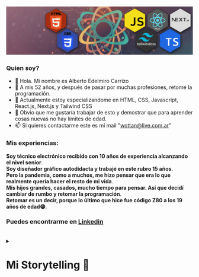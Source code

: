 ![mi imagen](/Linkedin2025.jpg)

### Quien soy?

- 👋 Hola. Mi nombre es Alberto Edelmiro Carrizo
- 👀 A mis 52 años, y después de pasar por muchas profesiones, retomé la programación.
- 🌱 Actualmente estoy especializandome en HTML, CSS, Javascript, React.js, Next.js y Tailwind CSS
- 💞️ Obvio que me gustaría trabajar de esto y demostrar que para aprender cosas nuevas no hay límites de edad.
- 📫 Si quieres contactarme este es mi mail "wottan@live.com.ar"

### Mis experiencias:

**Soy técnico electrónico recibido con 10 años de experiencia alcanzando el nivel senior**.  
**Soy diseñador gráfico autodidacta y trabajé en este rubro 15 años**.  
**Pero la pandemia, como a muchos, me hizo pensar que era lo que realmente quería hacer el resto de mi vida**.  
**Mis hijos grandes, casados, mucho tiempo para pensar. Así que decidí cambiar de rumbo y retomar la programación**.  
**Retomar es un decir, porque lo último que hice fue código Z80 a los 19 años de edad😁**.  

### Puedes encontrarme en [Linkedin](https://www.linkedin.com/in/alberto-edelmiro-carrizo-7639a186/)  
<br>
<details>
<summary><h1>Mi Storytelling 📜</h1></summary>

### 🔧 De una TK85 a Next.js: mi historia con la tecnología

En 1984 no había internet, ni YouTube. Tenía menos de 13 años y me fascinaban las computadoras. Con una beca por buenas notas me compré mi primera: una TK85. Venía con un manual para tipear programas línea por línea. Más adelante, con una Commodore 64C y un manual de Z80, escribía código en direcciones de memoria porque no tenía ensamblador... así que me hice uno.

Me recibí de técnico electrónico, trabajé en Alcatel-Lucent como técnico senior, me compré una 486XT. Luego vino la vida: casarme, hijos, hiperinflación, desempleo, construcción de mi casa a pulmón. Y aunque la tecnología quedó en pausa, seguí creando: hice diseño 3D, participé en concursos de animación, trabajé 15 años en diseño digital hasta que me sentí estancado.

En 2021 fundamos UmamiVeg con mi familia. Y hace dos años retomé la programación. Aprendí Next.js, Tailwind, Supabase. Desarrollé un CMS propio, una app para restaurantes con menú digital, y sigo creando cosas todos los días.

Hoy sé que mi motor es la creatividad, la tecnología y el amor por aprender cosas nuevas y difíciles.

👉 Si estás buscando a alguien que no solo sabe, sino que ama lo que hace y no se rinde fácil, me encantaría conectar.

🔹 Eficiencia: No busca soluciones complicadas, sino las más efectivas.  

🔹 Pasión: Desde la cocina hasta el código, cada proyecto lleva su sello.  

El camino sigue abierto, y su próximo gran proyecto está a la vuelta de la esquina.
</details>

